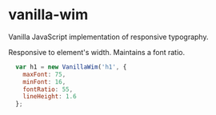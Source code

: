 vanilla-wim
===========

Vanilla JavaScript implementation of responsive typography.

Responsive to element's width. Maintains a font ratio.

```javascript
  var h1 = new VanillaWim('h1', {
    maxFont: 75,
    minFont: 16,
    fontRatio: 55,
    lineHeight: 1.6
  };
```
